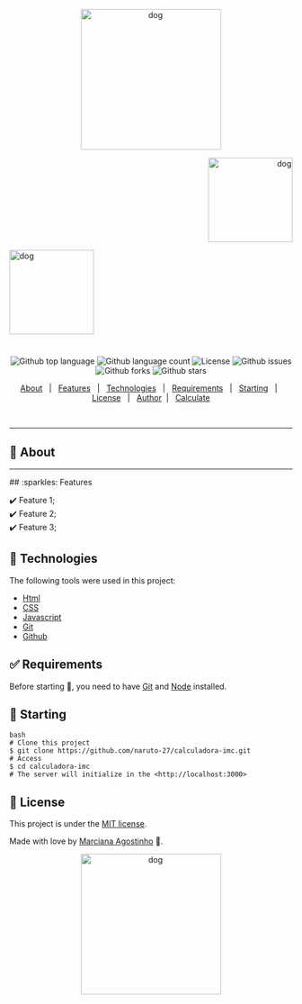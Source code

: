 <p align="center">
   <img src="https://media.giphy.com/media/UE8IERTQe4YDjGZKx6/giphy.gif" alt="dog" width="250"/>
</p>

<p align="right">
   <img src="https://media.giphy.com/media/FayHP89OV4WUzYUfIZ/giphy.gif" alt="dog" width="150"/>
</p>

<p align="left">
    <img src="https://media.giphy.com/media/J4e4WmTdQzy7cmH9Q1/giphy.gif" alt="dog" width="150"/>
</p>



<h1 align="center"></h1>

<p align="center">
  <img alt="Github top language" src="https://img.shields.io/github/languages/top/naruto-27/calculadora-imc?color=008B8B"/>

  <img alt="Github language count" src="https://img.shields.io/github/languages/count/naruto-27/calculadora-imc?color=008B8B"/>
    <!-- 
  <img alt="Repository size" src="https://img.shields.io/agostinhomarcia/projeto-doguinho?color=008B8B"> -->

  <img alt="License" src="https://img.shields.io/github/license/naruto-27/calculadora-imc?color=008B8B"/>

   <img alt="Github issues" src="https://img.shields.io/github/issues/naruto-27/calculadora-imc?color=008B8B" />

   <img alt="Github forks" src="https://img.shields.io/github/forks/naruto-27/calculadora-imc?color=008B8B" />

   <img alt="Github stars" src="https://img.shields.io/github/stars/naruto-27/calculadora-imc?color=008B8B" /> 
</p>

<p align="center">
  <a href="#dart-about">About</a> &#xa0; | &#xa0; 
  <a href="#sparkles-features">Features</a> &#xa0; | &#xa0;
  <a href="#rocket-technologies">Technologies</a> &#xa0; | &#xa0;
  <a href="#white_check_mark-requirements">Requirements</a> &#xa0; | &#xa0;
  <a href="#checkered_flag-starting">Starting</a> &#xa0; | &#xa0;
  <a href="#memo-license">License</a> &#xa0; | &#xa0;
  <a href="https://github.com/naruto-27" target="_blank">Author</a>&#xa0; | &#xa0
  <a href="https:calculadora-imc-three-lovat.vercel.app/" target="_blank" rel="noopener noreferrer">Calculate</a>
</p>

<br>
<hr>

## :dart: About
<!-- 
<h4 align="center"> DevLinks 🎉 </h4>
<p align="center">Devlinks is a link aggregator to use as an online business card, developed in partnership with Rocketseat💜.</p>

<p align="center">
   <img src="img/light.png" alt="dog" width="650"/>
</p>

<p align="center">
   <img src="img/dark.png" alt="dog" width="650"/>
</p> -->

<hr>
## :sparkles: Features

:heavy_check_mark: Feature 1;\
:heavy_check_mark: Feature 2;\
:heavy_check_mark: Feature 3;

## :rocket: Technologies

The following tools were used in this project:

- [Html](https://developer.mozilla.org/pt-BR/docs/Web/HTML/Element/html/)
- [CSS](https://developer.mozilla.org/pt-BR/docs/Web/CSS)
- [Javascript](https://developer.mozilla.org/pt-BR/docs/Web/JavaScript)
- [Git](https://git-scm.com/docs/git/pt_BR)
- [Github](https://docs.github.com/pt)

## :white_check_mark: Requirements

Before starting :checkered_flag:, you need to have [Git](https://git-scm.com) and [Node](https://nodejs.org/en/) installed.

## :checkered_flag: Starting
```
bash
# Clone this project
$ git clone https://github.com/naruto-27/calculadora-imc.git
# Access
$ cd calculadora-imc
# The server will initialize in the <http://localhost:3000>
```


## :memo: License

This project is under the [MIT license](./LICENSE).

Made with love by [Marciana Agostinho](https://github.com/naruto-27/calculadora-imc) 🚀.

<p align="center">
   <img src="https://media.giphy.com/media/H6odp0CukSyyeEm7SE/giphy.gif" alt="dog" width="250"/>
</p>


   
